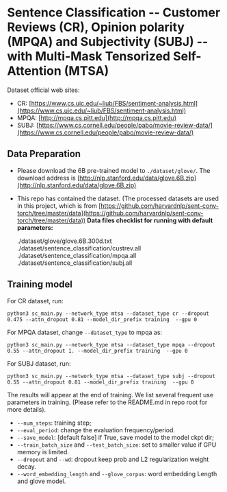 # Sentence Classification -- Customer Reviews (CR), Opinion polarity (MPQA) and Subjectivity (SUBJ) -- with Multi-Mask Tensorized Self-Attention (MTSA)
Dataset official web sites:

* CR: [https://www.cs.uic.edu/~liub/FBS/sentiment-analysis.html](https://www.cs.uic.edu/~liub/FBS/sentiment-analysis.html)
* MPQA: [http://mpqa.cs.pitt.edu](http://mpqa.cs.pitt.edu)
* SUBJ: [https://www.cs.cornell.edu/people/pabo/movie-review-data/](https://www.cs.cornell.edu/people/pabo/movie-review-data/)

## Data Preparation

* Please download the 6B pre-trained model to `./dataset/glove/`. The download address is [http://nlp.stanford.edu/data/glove.6B.zip](http://nlp.stanford.edu/data/glove.6B.zip)
* This repo has contained the dataset. (The processed datasets are used in this project, which is from [https://github.com/harvardnlp/sent-conv-torch/tree/master/data](https://github.com/harvardnlp/sent-conv-torch/tree/master/data))
**Data files checklist for running with default parameters:**

    ./dataset/glove/glove.6B.300d.txt
    ./dataset/sentence_classification/custrev.all
    ./dataset/sentence_classification/mpqa.all
    ./dataset/sentence_classification/subj.all

## Training model

For CR dataset, run:

```
python3 sc_main.py --network_type mtsa --dataset_type cr --dropout 0.475 --attn_dropout 0.81 --model_dir_prefix training  --gpu 0
```

For MPQA dataset, change `--dataset_type` to mpqa as:

```
python3 sc_main.py --network_type mtsa --dataset_type mpqa --dropout 0.55 --attn_dropout 1. --model_dir_prefix training  --gpu 0
```

For SUBJ dataset, run:

```
python3 sc_main.py --network_type mtsa --dataset_type subj --dropout 0.55 --attn_dropout 0.81 --model_dir_prefix training  --gpu 0
```


The results will appear at the end of training. We list several frequent use parameters in training. (Please refer to the README.md in repo root for more details).

* `--num_steps`: training step;
* `--eval_period`: change the evaluation frequency/period.
* `--save_model`: [default false] if True, save model to the model ckpt dir;
* `--train_batch_size` and `--test_batch_size`: set to smaller value if GPU memory is limited.
* `--dropout` and `--wd`: dropout keep prob and L2 regularization weight decay.
* `--word_embedding_length` and `--glove_corpus`: word embedding Length and glove model.


